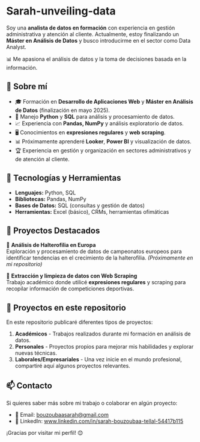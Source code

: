 # Sarah-unveiling-data

Soy una **analista de datos en formación** con experiencia en gestión administrativa y atención al cliente. Actualmente, estoy finalizando un **Máster en Análisis de Datos** y busco introducirme en el sector como Data Analyst. 

📊 Me apasiona el análisis de datos y la toma de decisiones basada en la información.

## 🔹 Sobre mí
- 🎓 Formación en **Desarrollo de Aplicaciones Web** y **Máster en Análisis de Datos** (finalización en mayo 2025).
- 🐍 Manejo **Python** y **SQL** para análisis y procesamiento de datos.
- 📈 Experiencia con **Pandas, NumPy** y análisis exploratorio de datos.
- 🖥️ Conocimientos en **expresiones regulares** y **web scraping**.
- 📊 Próximamente aprenderé **Looker**, **Power BI** y visualización de datos.
- 🏆 Experiencia en gestión y organización en sectores administrativos y de atención al cliente.

## 🚀 Tecnologías y Herramientas
- **Lenguajes:** Python, SQL
- **Bibliotecas:** Pandas, NumPy
- **Bases de Datos:** SQL (consultas y gestión de datos)
- **Herramientas:** Excel (básico), CRMs, herramientas ofimáticas

## 📌 Proyectos Destacados
🔹 **Análisis de Halterofilia en Europa**  
Exploración y procesamiento de datos de campeonatos europeos para identificar tendencias en el crecimiento de la halterofilia. *(Próximamente en mi repositorio)*

🔹 **Extracción y limpieza de datos con Web Scraping**  
Trabajo académico donde utilicé **expresiones regulares** y scraping para recopilar información de competiciones deportivas.

## 📂 Proyectos en este repositorio
En este repositorio publicaré diferentes tipos de proyectos:

1. **Académicos** - Trabajos realizados durante mi formación en análisis de datos.
2. **Personales** - Proyectos propios para mejorar mis habilidades y explorar nuevas técnicas.
3. **Laborales/Empresariales** - Una vez inicie en el mundo profesional, compartiré aquí algunos proyectos relevantes.

## 📫 Contacto
Si quieres saber más sobre mi trabajo o colaborar en algún proyecto:
- 📧 Email: bouzoubaasarah@gmail.com
- 💼 LinkedIn: www.linkedin.com/in/sarah-bouzoubaa-tellal-54417b115

¡Gracias por visitar mi perfil! 😊
